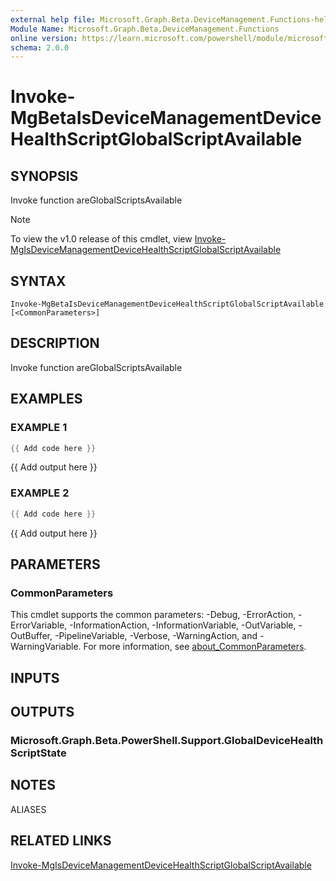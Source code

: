 ```yaml
---
external help file: Microsoft.Graph.Beta.DeviceManagement.Functions-help.xml
Module Name: Microsoft.Graph.Beta.DeviceManagement.Functions
online version: https://learn.microsoft.com/powershell/module/microsoft.graph.beta.devicemanagement.functions/invoke-mgbetaisdevicemanagementdevicehealthscriptglobalscriptavailable
schema: 2.0.0
---
```


# Invoke-MgBetaIsDeviceManagementDeviceHealthScriptGlobalScriptAvailable

## SYNOPSIS
Invoke function areGlobalScriptsAvailable

> [!NOTE]
> To view the v1.0 release of this cmdlet, view [Invoke-MgIsDeviceManagementDeviceHealthScriptGlobalScriptAvailable](/powershell/module/Microsoft.Graph.DeviceManagement.Functions/Invoke-MgIsDeviceManagementDeviceHealthScriptGlobalScriptAvailable?view=graph-powershell-v1.0)

## SYNTAX

```
Invoke-MgBetaIsDeviceManagementDeviceHealthScriptGlobalScriptAvailable [<CommonParameters>]
```

## DESCRIPTION
Invoke function areGlobalScriptsAvailable

## EXAMPLES

### EXAMPLE 1
```powershell
{{ Add code here }}
```

{{ Add output here }}

### EXAMPLE 2
```powershell
{{ Add code here }}
```

{{ Add output here }}

## PARAMETERS

### CommonParameters
This cmdlet supports the common parameters: -Debug, -ErrorAction, -ErrorVariable, -InformationAction, -InformationVariable, -OutVariable, -OutBuffer, -PipelineVariable, -Verbose, -WarningAction, and -WarningVariable. For more information, see [about_CommonParameters](http://go.microsoft.com/fwlink/?LinkID=113216).

## INPUTS

## OUTPUTS

### Microsoft.Graph.Beta.PowerShell.Support.GlobalDeviceHealthScriptState
## NOTES

ALIASES

## RELATED LINKS
[Invoke-MgIsDeviceManagementDeviceHealthScriptGlobalScriptAvailable](/powershell/module/Microsoft.Graph.DeviceManagement.Functions/Invoke-MgIsDeviceManagementDeviceHealthScriptGlobalScriptAvailable?view=graph-powershell-v1.0)
